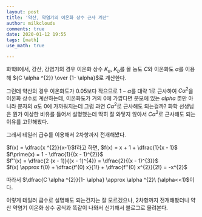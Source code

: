 ```yaml
---
layout: post
title: '약산, 약염기의 이온화 상수 근사 계산'
author: milkclouds
comments: true
date: 2020-01-12 19:55
tags: [math]
use_math: true

---
```


화학II에서, 강산, 강염기의 경우 이온화 상수 $K_{a}$, $K_{b}$를 몰 농도 $C$와 이온화도 $\alpha$를 이용해 ${C \alpha ^{2}} \over {1- \alpha}$로 계산한다.  

그런데 약산의 경우 이온화도가 0.05보다 작으므로 $1 - \alpha$를 대략 1로 근사하여 $C \alpha^{2}$을 이온화 상수로 계산하는데, 이온화도가 거의 0에 가깝다면 분모에 있는 $alpha$ 뿐만 아니라 분자의 $\alpha$도 0에 가까워지는데 그럼 과연 $C \alpha^{2}$로 근사해도 되는걸까? 화학 선생님은 뭔가 이상한 비유를 들어서 설명했는데 딱히 잘 와닿지 않아서 $C \alpha^{2}$로 근사해도 되는 이유를 고민해봤다.    


그래서 테일러 급수를 이용해서 2차항까지 전개해봤다.  

$f(x) = \dfrac{x ^{2}}{x-1}$f라고 하면, $f(x) = x + 1 + \dfrac{1}{x - 1}$  
$f\prime(x) = 1 - \dfrac{1}{(x - 1)^{2}}$  
$f''(x) = \dfrac{2 (x - 1)}{(x - 1)^{4}} = \dfrac{2}{(x - 1)^{3}}$  
$f(x) \approx f(0) + \dfrac{f'(0) x}{1!} + \dfrac{f''(0) x^{2}}{2!} = -x^{2}$  

따라서 $\dfrac{C \alpha ^{2}}{1- \alpha} \approx \alpha ^{2}\ (\alpha<<1)$이다.  


이렇게 테일러 급수로 설명해도 되는건지는 잘 모르겠으나, 2차항까지 전개해봤더니 약산 약염기 이온화 상수 공식과 똑같이 나와서 신기해서 블로그로 올려본다.  